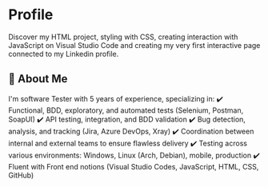 
# Profile

Discover my HTML project, styling with CSS, creating interaction with JavaScript on Visual Studio Code and creating my very first interactive page connected to my Linkedin profile.



## 🚀 About Me
I'm software Tester with 5 years of experience, specializing in: 
✔️ Functional, BDD, exploratory, and automated tests (Selenium, Postman, SoapUI) 
✔️ API testing, integration, and BDD validation 
✔️ Bug detection, analysis, and tracking (Jira, Azure DevOps, Xray) 
✔️ Coordination between internal and external teams to ensure flawless delivery 
✔️ Testing across various environments: Windows, Linux (Arch, Debian), mobile, production 
✔️ Fluent with Front end notions (Visual Studio Codes, JavaScript, HTML, CSS, GitHub)
